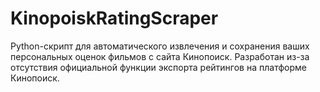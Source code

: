 # KinopoiskRatingScraper
Python-скрипт для автоматического извлечения и сохранения ваших персональных оценок фильмов с сайта Кинопоиск. Разработан из-за отсутствия официальной функции экспорта рейтингов на платформе Кинопоиск.
